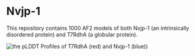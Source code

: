 # Nvjp-1
This repository contains 1000 AF2 models of both Nvjp-1 (an intrinsically disordered protein) and T7RdhA (a globular protein).

![the pLDDT Profiles of T7RdhA (red) and Nvjp-1 (blue)](https://github.com/haoboguo/Nvjp-1/commit/a7f8749be863b595700f431699ea817b5dd9d75b))
